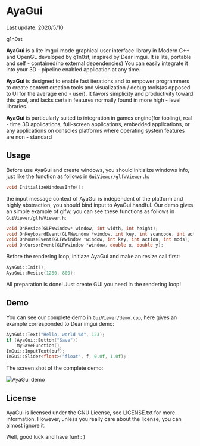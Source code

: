 # AyaGui

Last update: 2020/5/10

g1n0st

**AyaGui** is a lite imgui-mode graphical user interface library in Modern C++ and OpenGL developed by g1n0st, inspired by Dear imgui.  It is lite, portable and self - contained(no external dependencies) You can easily integrate it into your 3D - pipeline enabled application at any time.

**AyaGui** is designed to enable fast iterations and to empower programmers to create content creation tools  and visualization / debug tools(as opposed to UI for the average end - user).  It favors simplicity and productivity toward this goal,  and lacks certain features normally found in more high - level libraries. 

**AyaGui** is particularly suited to integration in games engine(for tooling), real - time 3D applications,   full-screen applications, embedded applications, or any applications on consoles platforms where operating system features are non - standard

## Usage

Before use AyaGui and create windows, you should initialize windows info, just like the function as follows in `GuiViewer/glfwViewer.h`:

```c++
void InitializeWindowsInfo();
```



the input message context of AyaGui is independent of the platform and highly abstraction, you should bind input to AyaGui handful. Our demo gives an simple example of glfw, you can see these functions as follows in `GuiViewer/glfwViewer.h`:

```c++
void OnResize(GLFWwindow* window, int width, int height);
void OnKeyboardEvent(GLFWwindow *window, int key, int scancode, int action, int mods);
void OnMouseEvent(GLFWwindow *window, int key, int action, int mods);
void OnCursorEvent(GLFWwindow *window, double x, double y);
```

Before the rendering loop, initiaze AyaGui and make an resize call first:

```c++
AyaGui::Init();
AyaGui::Resize(1280, 800);
```

All preparation is done! Just create GUI you need in the rendering loop!

##  Demo

You can see our complete demo in `GuiViewer/demo.cpp`, here gives an example corresponded to Dear imgui demo:

```c++
AyaGui::Text("Hello, world %d", 123);
if (AyaGui::Button("Save"))
    MySaveFunction();
ImGui::InputText(buf);
ImGui::Slider<float>("float", f, 0.0f, 1.0f);
```

The screen shot of the complete demo:

![AyaGui demo]( https://img-blog.csdnimg.cn/20200510232210656.png )

## License

AyaGui is licensed under the GNU License, see LICENSE.txt for more information. However, unless you really care about the license, you can almost ignore it.

Well, good luck and have fun! : )